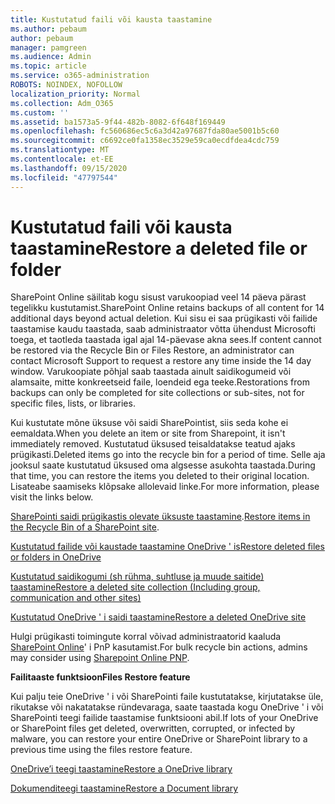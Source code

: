 ```yaml
---
title: Kustutatud faili või kausta taastamine
ms.author: pebaum
author: pebaum
manager: pamgreen
ms.audience: Admin
ms.topic: article
ms.service: o365-administration
ROBOTS: NOINDEX, NOFOLLOW
localization_priority: Normal
ms.collection: Adm_O365
ms.custom: ''
ms.assetid: ba1573a5-9f44-482b-8082-6f648f169449
ms.openlocfilehash: fc560686ec5c6a3d42a97687fda80ae5001b5c60
ms.sourcegitcommit: c6692ce0fa1358ec3529e59ca0ecdfdea4cdc759
ms.translationtype: MT
ms.contentlocale: et-EE
ms.lasthandoff: 09/15/2020
ms.locfileid: "47797544"
---
```

# <a name="restore-a-deleted-file-or-folder"></a><span data-ttu-id="fa7fd-102">Kustutatud faili või kausta taastamine</span><span class="sxs-lookup"><span data-stu-id="fa7fd-102">Restore a deleted file or folder</span></span>

<span data-ttu-id="fa7fd-103">SharePoint Online säilitab kogu sisust varukoopiad veel 14 päeva pärast tegelikku kustutamist.</span><span class="sxs-lookup"><span data-stu-id="fa7fd-103">SharePoint Online retains backups of all content for 14 additional days beyond actual deletion.</span></span> <span data-ttu-id="fa7fd-104">Kui sisu ei saa prügikasti või failide taastamise kaudu taastada, saab administraator võtta ühendust Microsofti toega, et taotleda taastada igal ajal 14-päevase akna sees.</span><span class="sxs-lookup"><span data-stu-id="fa7fd-104">If content cannot be restored via the Recycle Bin or Files Restore, an administrator can contact Microsoft Support to request a restore any time inside the 14 day window.</span></span> <span data-ttu-id="fa7fd-105">Varukoopiate põhjal saab taastada ainult saidikogumeid või alamsaite, mitte konkreetseid faile, loendeid ega teeke.</span><span class="sxs-lookup"><span data-stu-id="fa7fd-105">Restorations from backups can only be completed for site collections or sub-sites, not for specific files, lists, or libraries.</span></span>

<span data-ttu-id="fa7fd-106">Kui kustutate mõne üksuse või saidi SharePointist, siis seda kohe ei eemaldata.</span><span class="sxs-lookup"><span data-stu-id="fa7fd-106">When you delete an item or site from Sharepoint, it isn't immediately removed.</span></span> <span data-ttu-id="fa7fd-107">Kustutatud üksused teisaldatakse teatud ajaks prügikasti.</span><span class="sxs-lookup"><span data-stu-id="fa7fd-107">Deleted items go into the recycle bin for a period of time.</span></span> <span data-ttu-id="fa7fd-108">Selle aja jooksul saate kustutatud üksused oma algsesse asukohta taastada.</span><span class="sxs-lookup"><span data-stu-id="fa7fd-108">During that time, you can restore the items you deleted to their original location.</span></span> <span data-ttu-id="fa7fd-109">Lisateabe saamiseks klõpsake allolevaid linke.</span><span class="sxs-lookup"><span data-stu-id="fa7fd-109">For more information, please visit the links below.</span></span>

<span data-ttu-id="fa7fd-110">[SharePointi saidi prügikastis olevate üksuste taastamine](https://support.office.com/article/restore-deleted-items-from-the-site-collection-recycle-bin-5fa924ee-16d7-487b-9a0a-021b9062d14b).</span><span class="sxs-lookup"><span data-stu-id="fa7fd-110">[Restore items in the Recycle Bin of a SharePoint site](https://support.office.com/article/restore-deleted-items-from-the-site-collection-recycle-bin-5fa924ee-16d7-487b-9a0a-021b9062d14b).</span></span>

[<span data-ttu-id="fa7fd-111">Kustutatud failide või kaustade taastamine OneDrive ' is</span><span class="sxs-lookup"><span data-stu-id="fa7fd-111">Restore deleted files or folders in OneDrive</span></span>](https://support.office.com/article/Restore-deleted-files-or-folders-in-OneDrive-949ada80-0026-4db3-a953-c99083e6a84f)

[<span data-ttu-id="fa7fd-112">Kustutatud saidikogumi (sh rühma, suhtluse ja muude saitide) taastamine</span><span class="sxs-lookup"><span data-stu-id="fa7fd-112">Restore a deleted site collection (Including group, communication and other sites)</span></span>](https://docs.microsoft.com/sharepoint/restore-deleted-site-collection)

[<span data-ttu-id="fa7fd-113">Kustutatud OneDrive ' i saidi taastamine</span><span class="sxs-lookup"><span data-stu-id="fa7fd-113">Restore a deleted OneDrive site</span></span>](https://docs.microsoft.com/onedrive/restore-deleted-onedrive)

<span data-ttu-id="fa7fd-114">Hulgi prügikasti toimingute korral võivad administraatorid kaaluda [SharePoint Online](https://docs.microsoft.com/powershell/sharepoint/sharepoint-pnp/sharepoint-pnp-cmdlets?view=sharepoint-ps)' i PnP kasutamist.</span><span class="sxs-lookup"><span data-stu-id="fa7fd-114">For bulk recycle bin actions, admins may consider using [Sharepoint Online PNP](https://docs.microsoft.com/powershell/sharepoint/sharepoint-pnp/sharepoint-pnp-cmdlets?view=sharepoint-ps).</span></span>

<span data-ttu-id="fa7fd-115">**Failitaaste funktsioon**</span><span class="sxs-lookup"><span data-stu-id="fa7fd-115">**Files Restore feature**</span></span>

<span data-ttu-id="fa7fd-116">Kui palju teie OneDrive ' i või SharePointi faile kustutatakse, kirjutatakse üle, rikutakse või nakatatakse ründevaraga, saate taastada kogu OneDrive ' i või SharePointi teegi failide taastamise funktsiooni abil.</span><span class="sxs-lookup"><span data-stu-id="fa7fd-116">If lots of your OneDrive or SharePoint files get deleted, overwritten, corrupted, or infected by malware, you can restore your entire OneDrive or SharePoint library to a previous time using the files restore feature.</span></span>

[<span data-ttu-id="fa7fd-117">OneDrive’i teegi taastamine</span><span class="sxs-lookup"><span data-stu-id="fa7fd-117">Restore a OneDrive library</span></span>](https://support.office.com/article/restore-your-onedrive-fa231298-759d-41cf-bcd0-25ac53eb8a15)

[<span data-ttu-id="fa7fd-118">Dokumenditeegi taastamine</span><span class="sxs-lookup"><span data-stu-id="fa7fd-118">Restore a Document library</span></span>](https://support.office.com/article/restore-a-document-library-317791c3-8bd0-4dfd-8254-3ca90883d39a)

